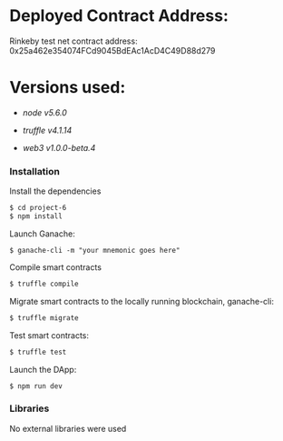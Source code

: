 # Deployed Contract Address:

Rinkeby test net contract address: 0x25a462e354074FCd9045BdEAc1AcD4C49D88d279

# Versions used:

- _node v5.6.0_

- _truffle v4.1.14_

- _web3 v1.0.0-beta.4_


### Installation

Install the dependencies

```sh
$ cd project-6
$ npm install
```
Launch Ganache:

```
$ ganache-cli -m "your mnemonic goes here"
```
Compile smart contracts

```sh
$ truffle compile
```

Migrate smart contracts to the locally running blockchain, ganache-cli:

```sh
$ truffle migrate
```

Test smart contracts:

```sh
$ truffle test
```

Launch the DApp:
```
$ npm run dev
```
### Libraries

No external libraries were used

